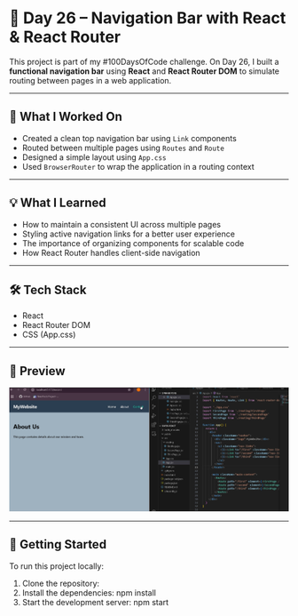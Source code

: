 # 🚀 Day 26 – Navigation Bar with React & React Router

This project is part of my #100DaysOfCode challenge. On Day 26, I built a **functional navigation bar** using **React** and **React Router DOM** to simulate routing between pages in a web application.

---

## 🔧 What I Worked On

- Created a clean top navigation bar using `Link` components
- Routed between multiple pages using `Routes` and `Route`
- Designed a simple layout using `App.css`
- Used `BrowserRouter` to wrap the application in a routing context

---

## 💡 What I Learned

- How to maintain a consistent UI across multiple pages
- Styling active navigation links for a better user experience
- The importance of organizing components for scalable code
- How React Router handles client-side navigation

---

## 🛠 Tech Stack

- React
- React Router DOM
- CSS (App.css)

---

## 📸 Preview

![Screenshort](day26.png)

---

## 🚀 Getting Started

To run this project locally:

1. Clone the repository:
2. Install the dependencies:
npm install
3. Start the development server:
npm start

